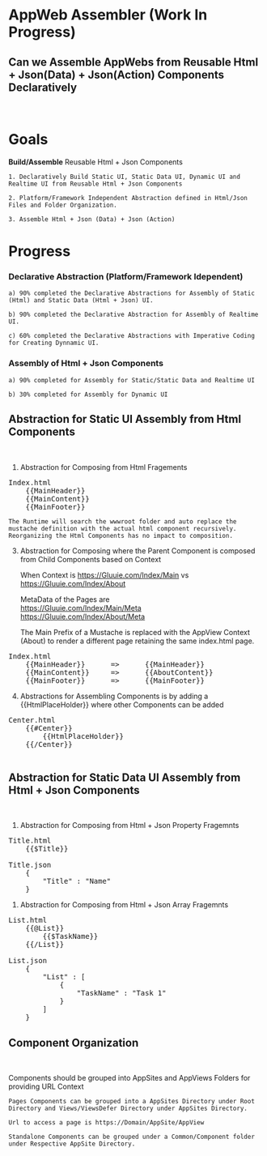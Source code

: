 # AppWeb Assembler (Work In Progress)

## Can we **Assemble AppWebs** from Reusable Html + Json(Data) + Json(Action) Components Declaratively

<br/>

# Goals

**Build/Assemble** Reusable Html + Json Components

    1. Declaratively Build Static UI, Static Data UI, Dynamic UI and Realtime UI from Reusable Html + Json Components

    2. Platform/Framework Independent Abstraction defined in Html/Json Files and Folder Organization.

    3. Assemble Html + Json (Data) + Json (Action) 

# Progress

### **Declarative Abstraction** (Platform/Framework Idependent)

    a) 90% completed the Declarative Abstractions for Assembly of Static (Html) and Static Data (Html + Json) UI.

    b) 90% completed the Declarative Abstraction for Assembly of Realtime UI.

    c) 60% completed the Declarative Abstractions with Imperative Coding for Creating Dynnamic UI.

### **Assembly** of Html + Json Components

    a) 90% completed for Assembly for Static/Static Data and Realtime UI

    b) 30% completed for Assembly for Dynamic UI

## Abstraction for Static UI Assembly from Html Components

<br/>

1. Abstraction for Composing from Html Fragements

<pre>
Index.html
    {{MainHeader}}    
    {{MainContent}}
    {{MainFooter}}
</pre>

    The Runtime will search the wwwroot folder and auto replace the mustache definition with the actual html component recursively. Reorganizing the Html Components has no impact to composition.

3. Abstraction for Composing where the Parent Component is composed from Child Components based on Context

    When Context is https://Gluuie.com/Index/Main vs https://Gluuie.com/Index/About

    MetaData of the Pages are    
    https://Gluuie.com/Index/Main/Meta    
    https://Gluuie.com/Index/About/Meta

    The Main Prefix of a Mustache is replaced with the AppView Context (About) to render a different page retaining the same index.html page.

<pre>
Index.html
    {{MainHeader}}      =>      {{MainHeader}}
    {{MainContent}}     =>      {{AboutContent}} 
    {{MainFooter}}      =>      {{MainFooter}}
</pre>

4. Abstractions for Assembling Components is by adding a {{HtmlPlaceHolder}} where other Components can be added

<pre>
Center.html
    {{#Center}}      
        {{HtmlPlaceHolder}}
    {{/Center}}      

</pre>

## Abstraction for Static Data UI Assembly from Html + Json Components

<br/>

1. Abstraction for Composing from Html + Json Property Fragemnts

<pre>
Title.html
    {{$Title}}

Title.json
    {
        "Title" : "Name"
    }
</pre>

1. Abstraction for Composing from Html + Json Array Fragemnts

<pre>
List.html
    {{@List}}
        {{$TaskName}}
    {{/List}}

List.json
    {
        "List" : [
            {
                "TaskName" : "Task 1"
            }
        ]
    }
</pre>


## Component Organization 

<br/>

Components should be grouped into AppSites and AppViews Folders for providing URL Context

    Pages Components can be grouped into a AppSites Directory under Root Directory and Views/ViewsDefer Directory under AppSites Directory.

    Url to access a page is https://Domain/AppSite/AppView

    Standalone Components can be grouped under a Common/Component folder under Respective AppSite Directory.
